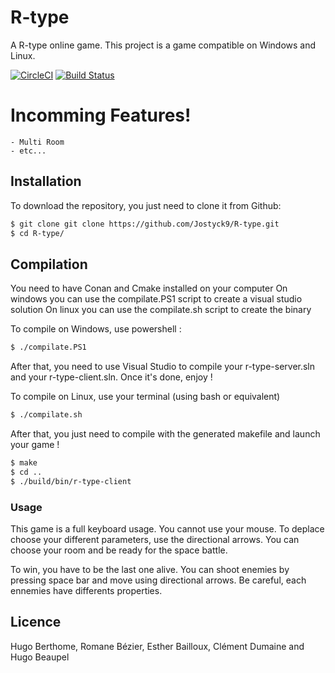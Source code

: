 # R-type
A R-type online game. This project is a game compatible on Windows and Linux.

[![CircleCI](https://circleci.com/gh/Jostyck9/R-type/tree/master.svg?style=svg)](https://circleci.com/gh/Jostyck9/R-type/tree/master)
[![Build Status](https://travis-ci.com/Jostyck9/R-type.svg?branch=master)](https://travis-ci.com/Jostyck9/R-type)

# Incomming Features!

    - Multi Room
    - etc...

## Installation

To download the repository, you just need to clone it from Github:

```sh
$ git clone git clone https://github.com/Jostyck9/R-type.git
$ cd R-type/
```

## Compilation
You need to have Conan and Cmake installed on your computer
On windows you can use the compilate.PS1 script to create a visual studio solution
On linux you can use the compilate.sh script to create the binary

To compile on Windows, use powershell :

```sh
$ ./compilate.PS1
```

After that, you need to use Visual Studio to compile your r-type-server.sln and your r-type-client.sln.
Once it's done, enjoy !

To compile on Linux, use your terminal (using bash or equivalent)

```sh
$ ./compilate.sh
```

After that, you just need to compile with the generated makefile and launch your game !

```sh
$ make
$ cd ..
$ ./build/bin/r-type-client
```

### Usage

This game is a full keyboard usage. You cannot use your mouse.
To deplace choose your different parameters, use the directional arrows.
You can choose your room and be ready for the space battle.

To win, you have to be the last one alive. You can shoot enemies by pressing space bar and move using directional arrows.
Be careful, each ennemies have differents properties.

Licence
----
Hugo Berthome, Romane Bézier, Esther Bailloux, Clément Dumaine and Hugo Beaupel
